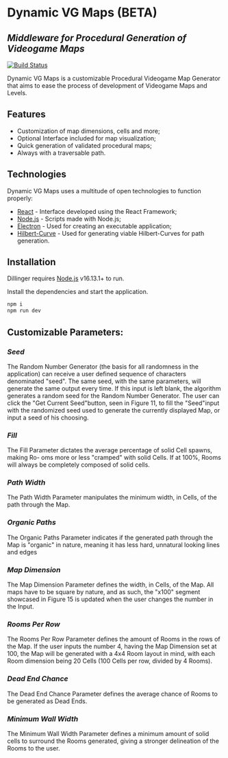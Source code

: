 # Dynamic VG Maps (BETA)
## _Middleware for Procedural Generation of Videogame Maps_


[![Build Status](https://travis-ci.org/joemccann/dillinger.svg?branch=master)](https://travis-ci.org/joemccann/dillinger)

Dynamic VG Maps is a customizable Procedural Videogame Map Generator that aims to ease the process of development of Videogame Maps and Levels.

## Features

- Customization of map dimensions, cells and more;
- Optional Interface included for map visualization;
- Quick generation of validated procedural maps;
- Always with a traversable path.

## Technologies

Dynamic VG Maps uses a multitude of open technologies to function properly:

- [React] - Interface developed using the React Framework;
- [Node.js] - Scripts made with Node.js;
- [Electron] - Used for creating an executable application;
- [Hilbert-Curve] - Used for generating viable Hilbert-Curves for path generation.

## Installation

Dillinger requires [Node.js](https://nodejs.org/) v16.13.1+ to run.

Install the dependencies and start the application.

```sh
npm i
npm run dev
```

## Customizable Parameters:

### _Seed_

The Random Number Generator (the basis for all randomness in the application) can
receive a user defined sequence of characters denominated "seed". The same seed, with the
same parameters, will generate the same output every time.
If this input is left blank, the algorithm generates a random seed for the Random Number
Generator.
The user can click the "Get Current Seed"button, seen in Figure 11, to fill the "Seed"input
with the randomized seed used to generate the currently displayed Map, or input a seed of his
choosing.

### _Fill_

The Fill Parameter dictates the average percentage of solid Cell spawns, making Ro-
oms more or less "cramped" with solid Cells. If at 100%, Rooms will always be completely
composed of solid cells.

### _Path Width_

The Path Width Parameter manipulates the minimum width, in Cells, of the path through the Map.

### _Organic Paths_

The Organic Paths Parameter indicates if the generated path through the Map is "organic" in nature, meaning it has less hard, unnatural looking lines and edges

### _Map Dimension_

The Map Dimension Parameter defines the width, in Cells, of the Map. All maps have to be square by nature, and as such, the "x100" segment showcased in Figure 15 is updated when the user changes the number in the Input.

### _Rooms Per Row_

The Rooms Per Row Parameter defines the amount of Rooms in the rows of the Map. If the user inputs the number 4, having the Map Dimension set at 100, the Map will be generated with a 4x4 Room layout in mind, with each Room dimension being 20 Cells (100 Cells per row, divided by 4 Rooms).

### _Dead End Chance_

The Dead End Chance Parameter defines the average chance of Rooms to be generated as Dead Ends.

### _Minimum Wall Width_

The Minimum Wall Width Parameter defines a minimum amount of solid cells to surround the Rooms generated, giving a stronger delineation of the Rooms to the user.

[//]: # (These are reference links used in the body of this note and get stripped out when the markdown processor does its job. There is no need to format nicely because it shouldn't be seen. Thanks SO - http://stackoverflow.com/questions/4823468/store-comments-in-markdown-syntax)

[Hilbert-Curve]: <https://github.com/mhyfritz/hilbert-curve>
[Node.js]: <http://nodejs.org>
[Electron]: <https://www.electronjs.org/>
[React]: <https://reactjs.org/>
